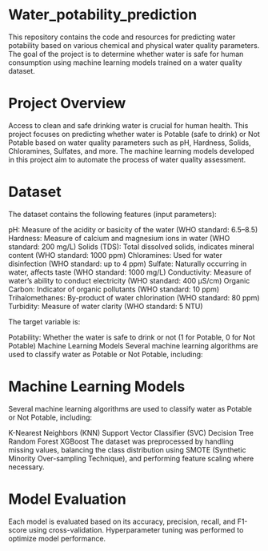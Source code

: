 # Water_potability_prediction

This repository contains the code and resources for predicting water potability based on various chemical and physical water quality parameters. The goal of the project is to determine whether water is safe for human consumption using machine learning models trained on a water quality dataset.

 # Project Overview
Access to clean and safe drinking water is crucial for human health. This project focuses on predicting whether water is Potable (safe to drink) or Not Potable based on water quality parameters such as pH, Hardness, Solids, Chloramines, Sulfates, and more. The machine learning models developed in this project aim to automate the process of water quality assessment.


# Dataset
The dataset contains the following features (input parameters):

pH: Measure of the acidity or basicity of the water (WHO standard: 6.5–8.5)
Hardness: Measure of calcium and magnesium ions in water (WHO standard: 200 mg/L)
Solids (TDS): Total dissolved solids, indicates mineral content (WHO standard: 1000 ppm)
Chloramines: Used for water disinfection (WHO standard: up to 4 ppm)
Sulfate: Naturally occurring in water, affects taste (WHO standard: 1000 mg/L)
Conductivity: Measure of water’s ability to conduct electricity (WHO standard: 400 μS/cm)
Organic Carbon: Indicator of organic pollutants (WHO standard: 10 ppm)
Trihalomethanes: By-product of water chlorination (WHO standard: 80 ppm)
Turbidity: Measure of water clarity (WHO standard: 5 NTU)

The target variable is:

Potability: Whether the water is safe to drink or not (1 for Potable, 0 for Not Potable)
Machine Learning Models
Several machine learning algorithms are used to classify water as Potable or Not Potable, including:

# Machine Learning Models
Several machine learning algorithms are used to classify water as Potable or Not Potable, including:

K-Nearest Neighbors (KNN)
Support Vector Classifier (SVC)
Decision Tree
Random Forest
XGBoost
The dataset was preprocessed by handling missing values, balancing the class distribution using SMOTE (Synthetic Minority Over-sampling Technique), and performing feature scaling where necessary.


 # Model Evaluation
Each model is evaluated based on its accuracy, precision, recall, and F1-score using cross-validation. Hyperparameter tuning was performed to optimize model performance.




